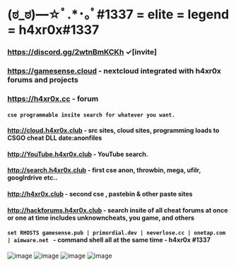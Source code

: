 
# (ಠ_ಠ)━☆ﾟ.*･｡ﾟ#1337 = elite = legend = h4xr0x#1337

### https://discord.gg/2wtnBmKCKh ✓[invite]

### https://gamesense.cloud - nextcloud integrated with h4xr0x forums and projects

### https://h4xr0x.cc - forum
#### ```cse programmable insite search for whatever you want.```
   
#### http://cloud.h4xr0x.club - src sites, cloud sites, programming loads to CSGO cheat DLL date:anonfiles

#### http://YouTube.h4xr0x.club - YouTube search. 

#### http://search.h4xr0x.club - first cse anon, throwbin, mega, ufilr, googlrdrive etc..

#### http://h4xr0x.club - second cse , pastebin & other paste sites

#### http://hackforums.h4xr0x.club - search insite of all cheat forums at once or one at time includes unknowncheats, you game, and others 

#### ```set RHOSTS gamesense.pub | primordial.dev | neverlose.cc | onetap.com | aimware.net ```  - command shell all at the same time - h4xr0x #1337
![image](https://user-images.githubusercontent.com/65768277/167855754-446dee7b-fbf7-46a5-9dd6-320b5f44393a.png)
![image](https://user-images.githubusercontent.com/65768277/167302114-262e4f4d-a935-46de-ae79-529c8fe79fe7.png)
![image](https://user-images.githubusercontent.com/65768277/167855842-ab7f3efd-eae9-4f7b-83c9-c772f0572e5c.png)
![image](https://user-images.githubusercontent.com/65768277/167855927-5e850f3d-5da6-4dde-89b2-6a185f017ac5.png)



